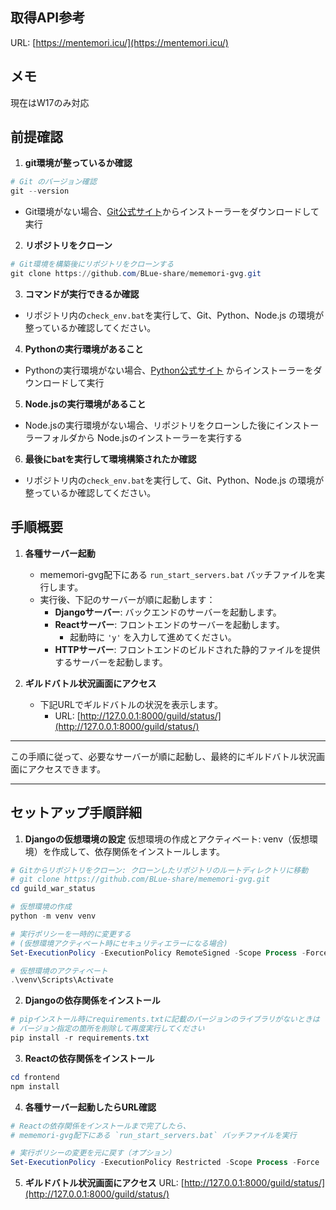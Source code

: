 ## **取得API参考**
URL: [https://mentemori.icu/](https://mentemori.icu/)

## **メモ**
現在はW17のみ対応

## **前提確認**
1. **git環境が整っているか確認**
```powershell
# Git のバージョン確認
git --version
```
- Git環境がない場合、[Git公式サイト](https://git-scm.com/downloads)からインストーラーをダウンロードして実行

2. **リポジトリをクローン**
```powershell
# Git環境を構築後にリポジトリをクローンする
git clone https://github.com/BLue-share/mememori-gvg.git
```

3. **コマンドが実行できるか確認**
- リポジトリ内の`check_env.bat`を実行して、Git、Python、Node.js の環境が整っているか確認してください。

4. **Pythonの実行環境があること**
- Pythonの実行環境がない場合、[Python公式サイト](https://www.python.org/downloads/) からインストーラーをダウンロードして実行

5. **Node.jsの実行環境があること**
- Node.jsの実行環境がない場合、リポジトリをクローンした後にインストーラーフォルダから
Node.jsのインストーラーを実行する

6. **最後にbatを実行して環境構築されたか確認**
- リポジトリ内の`check_env.bat`を実行して、Git、Python、Node.js の環境が整っているか確認してください。

## **手順概要**

1. **各種サーバー起動**
   - mememori-gvg配下にある `run_start_servers.bat` バッチファイルを実行します。
   - 実行後、下記のサーバーが順に起動します：
     - **Djangoサーバー**: バックエンドのサーバーを起動します。
     - **Reactサーバー**: フロントエンドのサーバーを起動します。
       - 起動時に `'y'` を入力して進めてください。
     - **HTTPサーバー**: フロントエンドのビルドされた静的ファイルを提供するサーバーを起動します。

2. **ギルドバトル状況画面にアクセス**
   - 下記URLでギルドバトルの状況を表示します。
     - URL: [http://127.0.0.1:8000/guild/status/](http://127.0.0.1:8000/guild/status/)

---

この手順に従って、必要なサーバーが順に起動し、最終的にギルドバトル状況画面にアクセスできます。

---

## **セットアップ手順詳細**
1. **Djangoの仮想環境の設定**
仮想環境の作成とアクティベート: venv（仮想環境）を作成して、依存関係をインストールします。
```powershell
# Gitからリポジトリをクローン: クローンしたリポジトリのルートディレクトリに移動
# git clone https://github.com/BLue-share/mememori-gvg.git
cd guild_war_status

# 仮想環境の作成
python -m venv venv

# 実行ポリシーを一時的に変更する
# (仮想環境アクティベート時にセキュリティエラーになる場合)
Set-ExecutionPolicy -ExecutionPolicy RemoteSigned -Scope Process -Force

# 仮想環境のアクティベート
.\venv\Scripts\Activate

```
2. **Djangoの依存関係をインストール**
```powershell
# pipインストール時にrequirements.txtに記載のバージョンのライブラリがないときは
# バージョン指定の箇所を削除して再度実行してください
pip install -r requirements.txt
```
3. **Reactの依存関係をインストール**
```powershell
cd frontend
npm install
```
4. **各種サーバー起動したらURL確認**
```powershell
# Reactの依存関係をインストールまで完了したら、
# mememori-gvg配下にある `run_start_servers.bat` バッチファイルを実行

# 実行ポリシーの変更を元に戻す（オプション）
Set-ExecutionPolicy -ExecutionPolicy Restricted -Scope Process -Force
```
5. **ギルドバトル状況画面にアクセス**
 URL: [http://127.0.0.1:8000/guild/status/](http://127.0.0.1:8000/guild/status/)